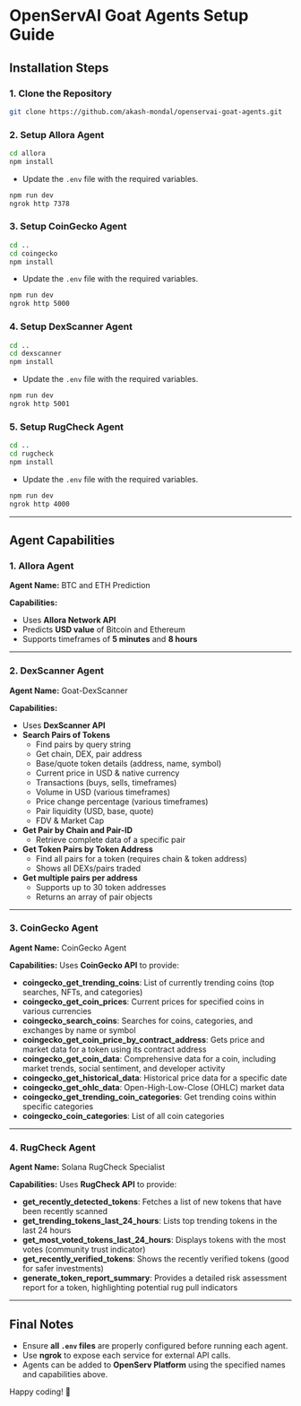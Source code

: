# OpenServAI Goat Agents Setup Guide

## Installation Steps

### 1. Clone the Repository
```sh
git clone https://github.com/akash-mondal/openservai-goat-agents.git
```

### 2. Setup Allora Agent
```sh
cd allora
npm install
```
- Update the `.env` file with the required variables.
```sh
npm run dev
ngrok http 7378
```

### 3. Setup CoinGecko Agent
```sh
cd ..
cd coingecko
npm install
```
- Update the `.env` file with the required variables.
```sh
npm run dev
ngrok http 5000
```

### 4. Setup DexScanner Agent
```sh
cd ..
cd dexscanner
npm install
```
- Update the `.env` file with the required variables.
```sh
npm run dev
ngrok http 5001
```

### 5. Setup RugCheck Agent
```sh
cd ..
cd rugcheck
npm install
```
- Update the `.env` file with the required variables.
```sh
npm run dev
ngrok http 4000
```

---

## Agent Capabilities

### 1. **Allora Agent**
**Agent Name:** BTC and ETH Prediction

**Capabilities:**
- Uses **Allora Network API**
- Predicts **USD value** of Bitcoin and Ethereum
- Supports timeframes of **5 minutes** and **8 hours**

---

### 2. **DexScanner Agent**
**Agent Name:** Goat-DexScanner

**Capabilities:**
- Uses **DexScanner API**
- **Search Pairs of Tokens**
  - Find pairs by query string
  - Get chain, DEX, pair address
  - Base/quote token details (address, name, symbol)
  - Current price in USD & native currency
  - Transactions (buys, sells, timeframes)
  - Volume in USD (various timeframes)
  - Price change percentage (various timeframes)
  - Pair liquidity (USD, base, quote)
  - FDV & Market Cap
- **Get Pair by Chain and Pair-ID**
  - Retrieve complete data of a specific pair
- **Get Token Pairs by Token Address**
  - Find all pairs for a token (requires chain & token address)
  - Shows all DEXs/pairs traded
- **Get multiple pairs per address**
  - Supports up to 30 token addresses
  - Returns an array of pair objects

---

### 3. **CoinGecko Agent**
**Agent Name:** CoinGecko Agent

**Capabilities:** Uses **CoinGecko API** to provide:
- **coingecko_get_trending_coins**: List of currently trending coins (top searches, NFTs, and categories)
- **coingecko_get_coin_prices**: Current prices for specified coins in various currencies
- **coingecko_search_coins**: Searches for coins, categories, and exchanges by name or symbol
- **coingecko_get_coin_price_by_contract_address**: Gets price and market data for a token using its contract address
- **coingecko_get_coin_data**: Comprehensive data for a coin, including market trends, social sentiment, and developer activity
- **coingecko_get_historical_data**: Historical price data for a specific date
- **coingecko_get_ohlc_data**: Open-High-Low-Close (OHLC) market data
- **coingecko_get_trending_coin_categories**: Get trending coins within specific categories
- **coingecko_coin_categories**: List of all coin categories

---

### 4. **RugCheck Agent**
**Agent Name:** Solana RugCheck Specialist

**Capabilities:** Uses **RugCheck API** to provide:
- **get_recently_detected_tokens**: Fetches a list of new tokens that have been recently scanned
- **get_trending_tokens_last_24_hours**: Lists top trending tokens in the last 24 hours
- **get_most_voted_tokens_last_24_hours**: Displays tokens with the most votes (community trust indicator)
- **get_recently_verified_tokens**: Shows the recently verified tokens (good for safer investments)
- **generate_token_report_summary**: Provides a detailed risk assessment report for a token, highlighting potential rug pull indicators

---

## Final Notes
- Ensure **all `.env` files** are properly configured before running each agent.
- Use **ngrok** to expose each service for external API calls.
- Agents can be added to **OpenServ Platform** using the specified names and capabilities above.

Happy coding! 🚀
